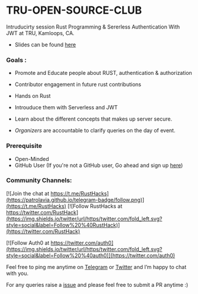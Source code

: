 # TRU-OPEN-SOURCE-CLUB

Intruducirty session Rust Programming & Sererless Authentication With JWT at  TRU, Kamloops, CA. 

* Slides can be found [here](https://slides.com/rowdymehul/truopensoureclub#/)

### Goals : 

* Promote and Educate people about  RUST, authentication & authorization
* Contributor engagement in future rust contributions
* Hands on Rust
* Introuduce them with Serverless and JWT
* Learn about the different concepts that makes up server secure.  

* *Organizers* are accountable to clarify queries on the day of event. 

### Prerequisite 

* Open-Minded 
* GitHub User (If you're not a GitHub user, Go ahead and sign up [here](https://github.com/))

### Community Channels: 
[![Join the chat at https://t.me/RustHacks](https://patrolavia.github.io/telegram-badge/follow.png)](https://t.me/RustHacks)
[![Follow RustHacks at https://twitter.com/RustHack](https://img.shields.io/twitter/url/https/twitter.com/fold_left.svg?style=social&label=Follow%20%40RustHack)](https://twitter.com/RustHack)

[![Follow Auth0 at https://twitter.com/auth0](https://img.shields.io/twitter/url/https/twitter.com/fold_left.svg?style=social&label=Follow%20%40auth0)](https://twitter.com/auth0)

Feel free to ping me anytime on [Telegram](http://telegram.me/rowdymehul) or [Twitter](http://twitter.com/rowdymehul) and I’m happy to chat with you.

For any queries raise a [issue](https://github.com/rowdymehul/Rust-Hacks-at-Cummins/issues) and please feel free to submit a PR anytime :)
